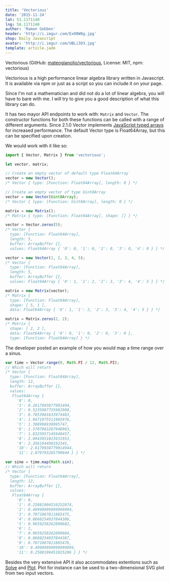 ```yaml
---
title: 'Vectorious'
date: '2015-11-24'
lat: 51.1171140
lng: 56.1171140
author: 'Ramon Gebben'
header: 'http://i.imgur.com/Ex08W0g.jpg'
shop: Daily Javascript
avatar: 'http://i.imgur.com/UBLi3O3.jpg'
template: article.jade
---
```


Vectorious (GitHub: [mateogianolio/vectorious](https://github.com/mateogianolio/vectorious), License: MIT, npm: vectorious)


Vectorious is a high performance linear algebra library written in Javascript.
It is available via npm or just as a script so you can include it on your page.

Since I'm not a mathematician and did not do a lot of linear algebra, you will have to bare with me.
I will try to give you a good description of what this library can do.

It has two mayor API endpoints to work with: `Matrix` and `Vector`.
The constructor functions for both these functions can be called with a range of different arguments.
Since 2.1.0 Vector implements [JavaScript typed arrays](https://developer.mozilla.org/en-US/docs/Web/JavaScript/Typed_arrays) for increased performance. The default Vector type is Float64Array, but this can be specified upon creation.

We would work with it like so:

```javascript
import { Vector, Matrix } from 'vectorious';

let vector, matrix;

// Create an empty vector of default type Float64Array
vector = new Vector();
/* Vector { type: [Function: Float64Array], length: 0 } */

// Create an empty vector of type Uint8Array
vector = new Vector(Uint8Array);
/* Vector { type: [Function: Uint8Array], length: 0 } */

matrix = new Matrix();
/* Matrix { type: [Function: Float64Array], shape: [] } */

vector = Vector.zeros(5);
/* Vector {
  type: [Function: Float64Array],
  length: 5,
  buffer: ArrayBuffer {},
  values: Float64Array { '0': 0, '1': 0, '2': 0, '3': 0, '4': 0 } } */

vector = new Vector(1, 2, 3, 4, 5);
/* Vector {
  type: [Function: Float64Array],
  length: 5,
  buffer: ArrayBuffer {},
  values: Float64Array { '0': 1, '1': 2, '2': 3, '3': 4, '4': 5 } } */

matrix = new Matrix(vector);
/* Matrix {
  type: [Function: Float64Array],
  shape: [ 5, 1 ],
  data: Float64Array { '0': 1, '1': 2, '2': 3, '3': 4, '4': 5 } } */

matrix = Matrix.zeros(2, 2);
/* Matrix {
  shape: [ 2, 2 ],
  data: Float64Array { '0': 0, '1': 0, '2': 0, '3': 0 },
  type: [Function: Float64Array] } */

```

The developer posted an example of how you would map a time range over a sinus.

```javascript
var time = Vector.range(0, Math.PI / 12, Math.PI);
// Which will return
/* Vector {
  type: [Function: Float64Array],
  length: 12,
  buffer: ArrayBuffer {},
  values:
   Float64Array {
     '0': 0,
     '1': 0.2617993877991494,
     '2': 0.5235987755982988,
     '3': 0.7853981633974483,
     '4': 1.0471975511965976,
     '5': 1.308996938995747,
     '6': 1.5707963267948963,
     '7': 1.8325957145940457,
     '8': 2.0943951023931953,
     '9': 2.356194490192345,
     '10': 2.6179938779914944,
     '11': 2.879793265790644 } } */

var sine = time.map(Math.sin);
// Which will return
/* Vector {
  type: [Function: Float64Array],
  length: 12,
  buffer: ArrayBuffer {},
  values:
   Float64Array {
     '0': 0,
     '1': 0.25881904510252074,
     '2': 0.49999999999999994,
     '3': 0.7071067811865475,
     '4': 0.8660254037844386,
     '5': 0.9659258262890682,
     '6': 1,
     '7': 0.9659258262890684,
     '8': 0.8660254037844387,
     '9': 0.7071067811865476,
     '10': 0.49999999999999994,
     '11': 0.2588190451025206 } } */

```

Besides the very extensive API it also accommodates extentions such as [Solve](https://github.com/mateogianolio/vectorious-solve) and [Plot](https://github.com/mateogianolio/vectorious-plot).
Plot for instance can be used to a two-dimensional SVG plot from two input vectors.
